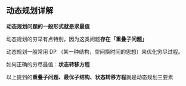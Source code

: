 ## 动态规划详解

**动态规划问题的一般形式就是求最值**

动态规划的穷举有点特别，因为这类问题**存在「重叠子问题」**

动态规划一般常用 DP （某一种结构，空间换时间的思想）来优化穷尽过程。

如何正确的穷尽最值：**状态转移方程**



以上提到的**重叠子问题、最优子结构、状态转移方程**就是动态规划三要素
